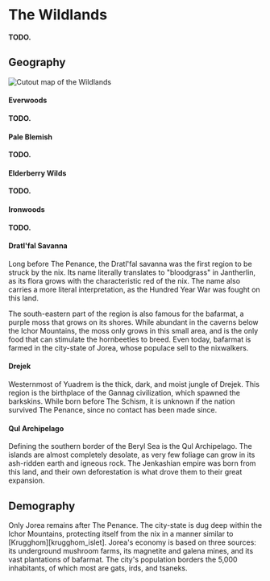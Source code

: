 # The Wildlands
<!-- INTRODUCTION ------------------------------------------------------------->
**TODO.**
<!-- The southernmost region of Yuadrem is aptly named the Wildlands, for it is a large expanse of untamed fields, forests, and lakes.
Starting at the bottom-most part of the forking peaks, the area has seen very little intervention from the civilized world.
This is attributed to the fact that the Wildlands are infested with both deadly creatures and strange tide-altering illnesses. -->

<!-- GEOGRAPHY ---------------------------------------------------------------->
## Geography
![Cutout map of the Wildlands][wildlands_map]

#### Everwoods
**TODO.**
<!-- As dangerous as these plains are the Everwoods, the forest that grows south of them.
This ancient woodland used to be a place of respite after the harsh swamps, but all that swiftly changed about 400 years ago.
In an attempt to manipulate the tides, the Rashiist school of thought from Ignelli summoned The Sorrow into Yuadrem.
The Sorrow is an entity of unknown origin, who seeped into Yuadrem due to the Rashiists folly.
On arrival, it swiftly slayed all members of the school of thought, and brought fourth with it strange creatures and diseases that now plague the once peaceful forest.
This event came to be known as the Tidal Sway. -->

#### Pale Blemish
**TODO.**
<!-- Not only bringing forth pain and disease, the Tidal Sway also ravaged the land around Ignelli, area now known as the pale blemish.
All flora was destroyed, and the ground turned into badlands.
The field now serves as a grim reminder to all of the dangers of manipulating the tides.

Despite the destruction, the scholars from the Igneist school continue to work in their temple, studying the tides and The Sorrow.
Perhaps one day they'll achieve their goal and undo their sister school's sins, expelling the Sorrow and healing their lands. -->

#### Elderberry Wilds
**TODO.**
<!-- At the southern tip of Yuadrem are the Elderberry Wilds and the Ironwoods, a set of pine and spruce forest surrounding the Manta Sea.
The area is partly occupied by Gronselar, an old and forgotten colony of Krudzal.
% Not much is known about these forests due to their remote location.
% Not much is known about the area due to its remote location, but even here a semblance of civilization exists. in the form of the ird nation of Gronselar, and the regions of Froibias, Glameas, and Visilias. -->

#### Ironwoods
**TODO.**

#### Dratl'fal Savanna
Long before The Penance, the Dratl'fal savanna was the first region to be struck by the nix<!-- TODO. Link. -->.
Its name literally translates to "bloodgrass" in Jantherlin<!-- TODO. Link. -->, as its flora grows with the characteristic red of the nix.
The name also carries a more literal interpretation, as the Hundred Year War<!-- NOTE. Link? --> was fought on this land.

The south-eastern part of the region is also famous for the bafarmat, a purple moss that grows on its shores.
While abundant in the caverns below the Ichor Mountains, the moss only grows in this small area, and is the only food that can stimulate the hornbeetles<!-- TODO. Link. Hornbeetles are huge pack animals commonly used to move very large amounts of cargo --> to breed.
Even today, bafarmat is farmed in the city-state of Jorea<!-- TODO. Link. -->, whose populace sell to the nixwalkers.

#### Drejek
Westernmost of Yuadrem is the thick, dark, and moist jungle of Drejek.
This region is the birthplace of the Gannag civilization, which spawned the barkskins<!-- TODO. Link. -->.
While born before The Schism<!-- TODO. Link. -->, it is unknown if the nation survived The Penance, since no contact has been made since.

#### Qul Archipelago
Defining the southern border of the Beryl Sea is the Qul Archipelago.
The islands are almost completely desolate, as very few foliage can grow in its ash-ridden earth and igneous rock.
The Jenkashian empire was born from this land, and their own deforestation is what drove them to their great expansion.

<!-- No demography, since it is thought that nobody lives here anymore. -->
<!-- DEMOGRAPHY --------------------------------------------------------------->
## Demography
Only Jorea remains after The Penance.
The city-state is dug deep within the Ichor Mountains, protecting itself from the nix in a manner similar to [Krugghom][krugghom_islet].
Jorea's economy is based on three sources: its underground mushroom farms, its magnetite and galena mines, and its vast plantations of bafarmat.
The city's population borders the 5,000 inhabitants, of which most are gats<!-- TODO. Link. -->, irds, and tsaneks.

<!-- LINKS -------------------------------------------------------------------->
[wildlands_map]: img/wildlands_v083.png "Wildlands cutout map"

